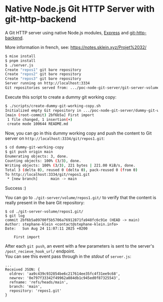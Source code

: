 # Native Node.js Git HTTP Server with git-http-backend 

A Git HTTP server using native Node.js modules, [Express](https://expressjs.com/) and [git-http-backend](https://git-scm.com/docs/git-http-backend).

More information in french, see: https://notes.sklein.xyz/Projet%2032/

```sh
$ mise install
$ pnpm install
$ ./server.js
Create "repos1" git bare repository
Create "repos2" git bare repository
Create "repos3" git bare repository
Server running on http://localhost:3334
Git repositories served from: .../poc-node-git-server/git-server-volume
```

Execute this script to create a dummy git working copy:

```sh
$ ./scripts/create-dummy-git-working-copy.sh
Initialized empty Git repository in .../poc-node-git-server/dummy-git-working-copy/.git/
[main (root-commit) 2bf6b5a] First import
 1 file changed, 1 insertion(+)
 create mode 100644 README.md
```

Now, you can go in this dummy working copy and push the content to Git server on `http://localhost:3334/git/repos1.git`:

```sh
$ cd dummy-git-working-copy
$ git push origin main
Enumerating objects: 3, done.
Counting objects: 100% (3/3), done.
Writing objects: 100% (3/3), 221 bytes | 221.00 KiB/s, done.
Total 3 (delta 0), reused 0 (delta 0), pack-reused 0 (from 0)
To http://localhost:3334/git/repos1.git
 * [new branch]      main -> main
```

Success :)

You can go to `./git-server/volume/repos1.git/` to verify that the content is really present in the bare Git repository:

```
$ cd ./git-server-volume/repos1.git/
$ git log
commit 2bf6b5a09700f5b5706a76912871fa948fc6c91e (HEAD -> main)
Author: stephane-klein <contact@stephane-klein.info>
Date:   Sun Aug 24 11:07:11 2025 +0200

    First import
```

After each `git push`, an event with a few parameters is sent to the server's `/post_recieve_hook_url/` endpoint.  
You can see this event pass through in the *stdout* of `server.js`:

```
...
Received JSON: {
  oldrev: 'aa9c439c932854be6c217614ee35fc4f31ee9c68',
  newrev: '0e797f33342f49962a084db1c945ed0f87325543',
  refname: 'refs/heads/main',
  branch: 'main',
  repository: 'repos1.git'
}
```
